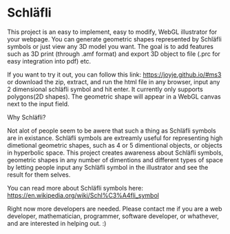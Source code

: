 # Schläfli
This project is an easy to implement, easy to modify, WebGL illustrator for your webpage.
You can generate geometric shapes represented by Schläfli symbols or just view any 3D model you want. The goal is to add features such as 3D print (through .amf format) and export 3D object to file (.prc for easy integration into pdf) etc.

If you want to try it out, you can follow this link: https://joyje.github.io/#ms3 or download the zip, extract, and run the html file in any browser, input any 2 dimensional schläfli symbol and hit enter. It currently only supports polygons(2D shapes). The geometric shape will appear in a WebGL canvas next to the input field.

Why Schläfli?

Not alot of people seem to be awere that such a thing as Schläfli symbols are in existance. Schläfli symbols are extreamly useful for representing high dimetional geometric shapes, such as 4 or 5 dimentional objects, or objects in hyperbolic space. This project creates awareness about Schläfli symbols, geometric shapes in any number of dimentions and different types of space by letting people input any Schläfli symbol in the illustrator and see the result for them selves.

You can read more about Schläfli symbols here: https://en.wikipedia.org/wiki/Schl%C3%A4fli_symbol

Right now more developers are needed. Please contact me if you are a web developer, mathematician, programmer, software developer, or whathever, and are interested in helping out. :)
